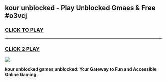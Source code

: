 
## kour unblocked - Play Unblocked Gmaes & Free #o3vcj
<h3>
<a href="https://news.freeplayer.one?title=kour_unblocked&ref=03M">CLICK TO PLAY</a></h3>
<hr>

<h3>
<a href="https://news.freeplayer.one?title=kour_unblocked&ref=03M">CLICK 2 PLAY</a>
  
</h3>

<a href="https://news.freeplayer.one?title=kour_unblocked&ref=03M"><img src="https://clearcache.store/games.png"></a>


**kour unblocked games unblocked: Your Gateway to Fun and Accessible Online Gaming**
